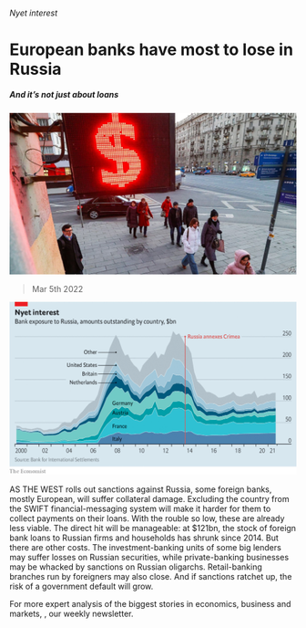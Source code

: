 ###### Nyet interest

# European banks have most to lose in Russia 

##### And it’s not just about loans 

![image](images/20220305_fnp503.jpg) 

> Mar 5th 2022 


![image](images/20220305_FNC425.png) 


AS THE WEST rolls out sanctions against Russia, some foreign banks, mostly European, will suffer collateral damage. Excluding the country from the SWIFT financial-messaging system will make it harder for them to collect payments on their loans. With the rouble so low, these are already less viable. The direct hit will be manageable: at $121bn, the stock of foreign bank loans to Russian firms and households has shrunk since 2014. But there are other costs. The investment-banking units of some big lenders may suffer losses on Russian securities, while private-banking businesses may be whacked by sanctions on Russian oligarchs. Retail-banking branches run by foreigners may also close. And if sanctions ratchet up, the risk of a government default will grow.

For more expert analysis of the biggest stories in economics, business and markets, , our weekly newsletter.

